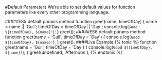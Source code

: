 #Default Parameters
We’re able to set default values for function parameters like every other programming language. 

#####ES5 default params method
      function greet(name, timeOfDay) {
        name = name || 'Guil';
        timeOfDay = timeOfDay || 'Day';
        console.log(`Good ${timeOfDay}, ${name}!`);
      }
      greet();
#####ES6 default params method
      function greet(name = 'Guil', timeOfDay = 'Day') {
        console.log(`Good ${timeOfDay}, ${name}!`);
      }
      greet();
####Live Example
{% tonic %}
function greet(name = 'Guil', timeOfDay = 'Day') {
  console.log(`Good ${timeOfDay}, ${name}!`);
}
greet(undefined, 'Afternoon');
{% endtonic %}
